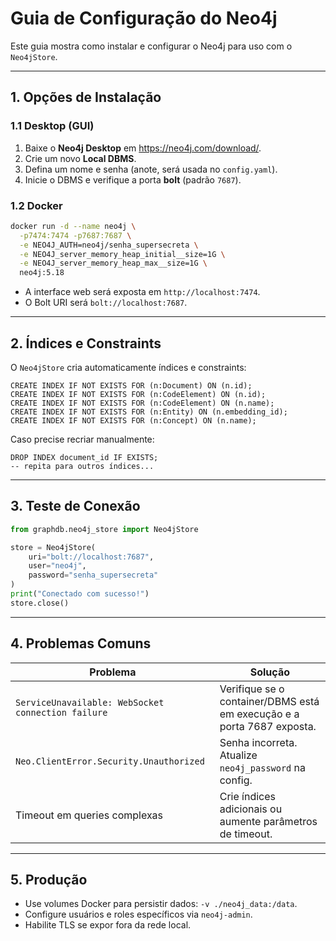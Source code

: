 # Guia de Configuração do Neo4j

Este guia mostra como instalar e configurar o Neo4j para uso com o `Neo4jStore`.

---

## 1. Opções de Instalação

### 1.1 Desktop (GUI)

1. Baixe o **Neo4j Desktop** em <https://neo4j.com/download/>.
2. Crie um novo **Local DBMS**.
3. Defina um nome e senha (anote, será usada no `config.yaml`).
4. Inicie o DBMS e verifique a porta **bolt** (padrão `7687`).

### 1.2 Docker

```bash
docker run -d --name neo4j \
  -p7474:7474 -p7687:7687 \
  -e NEO4J_AUTH=neo4j/senha_supersecreta \
  -e NEO4J_server_memory_heap_initial__size=1G \
  -e NEO4J_server_memory_heap_max__size=1G \
  neo4j:5.18
```

* A interface web será exposta em `http://localhost:7474`.
* O Bolt URI será `bolt://localhost:7687`.

---

## 2. Índices e Constraints

O `Neo4jStore` cria automaticamente índices e constraints:

```cypher
CREATE INDEX IF NOT EXISTS FOR (n:Document) ON (n.id);
CREATE INDEX IF NOT EXISTS FOR (n:CodeElement) ON (n.id);
CREATE INDEX IF NOT EXISTS FOR (n:CodeElement) ON (n.name);
CREATE INDEX IF NOT EXISTS FOR (n:Entity) ON (n.embedding_id);
CREATE INDEX IF NOT EXISTS FOR (n:Concept) ON (n.name);
```

Caso precise recriar manualmente:

```cypher
DROP INDEX document_id IF EXISTS;
-- repita para outros índices...
```

---

## 3. Teste de Conexão

```python
from graphdb.neo4j_store import Neo4jStore

store = Neo4jStore(
    uri="bolt://localhost:7687",
    user="neo4j",
    password="senha_supersecreta"
)
print("Conectado com sucesso!")
store.close()
```

---

## 4. Problemas Comuns

| Problema | Solução |
|----------|---------|
| `ServiceUnavailable: WebSocket connection failure` | Verifique se o container/DBMS está em execução e a porta 7687 exposta. |
| `Neo.ClientError.Security.Unauthorized` | Senha incorreta. Atualize `neo4j_password` na config. |
| Timeout em queries complexas | Crie índices adicionais ou aumente parâmetros de timeout. |

---

## 5. Produção

* Use volumes Docker para persistir dados: `-v ./neo4j_data:/data`.
* Configure usuários e roles específicos via `neo4j-admin`.  
* Habilite TLS se expor fora da rede local. 